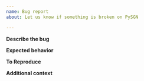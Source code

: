 ```yaml
---
name: Bug report
about: Let us know if something is broken on PySGN

---
```


**Describe the bug**
<!-- A clear and concise description the bug -->

**Expected behavior**
<!-- A clear and concise description of what you expected to happen -->

**To Reproduce**
<!-- Steps to reproduce the bug, or a link to a project where the bug is visible -->

**Additional context**
<!--
    Add any other context here.
    Any details about your specific platform:
    * If the problem is in the browser, what browser, version, and OS?
-->
